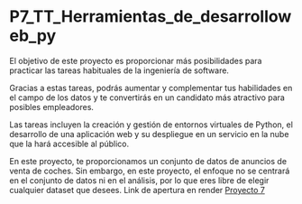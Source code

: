 # P7_TT_Herramientas_de_desarrolloweb_py 

El objetivo de este proyecto es proporcionar más posibilidades para practicar las tareas habituales de la ingeniería de software.

Gracias a estas tareas, podrás aumentar y complementar tus habilidades en el campo de los datos y te convertirás en un candidato más atractivo para posibles empleadores.

Las tareas incluyen la creación y gestión de entornos virtuales de Python, el desarrollo de una aplicación web y su despliegue en un servicio en la nube que la hará accesible al público.

En este proyecto, te proporcionamos un conjunto de datos de anuncios de venta de coches. Sin embargo, en este proyecto, el enfoque no se centrará en el conjunto de datos ni en el análisis, por lo que eres libre de elegir cualquier dataset que desees.
Link de apertura en render [Proyecto 7](https://p7-tt-herramientas-de-desarrolloweb-py.onrender.com/)